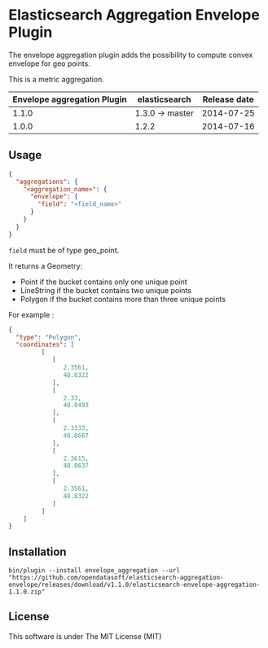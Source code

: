 Elasticsearch Aggregation Envelope Plugin
=========================================

The envelope aggregation plugin adds the possibility to compute convex envelope for geo points.

This is a metric aggregation.

|   Envelope aggregation Plugin  | elasticsearch     | Release date |
|--------------------------------|-------------------|:------------:|
| 1.1.0                          | 1.3.0 -> master   |  2014-07-25  |
| 1.0.0                          | 1.2.2             |  2014-07-16  |


Usage
-----

```json
{
  "aggregations": {
    "<aggregation_name>": {
      "envelope": {
        "field": "<field_name>"
      }
    }
  }
}
```

`field` must be of type geo_point.

It returns a Geometry:

- Point if the bucket contains only one unique point
- LineString if the bucket contains two unique points
- Polygon if the bucket contains more than three unique points

For example :

```json
{
  "type": "Polygon",
  "coordinates": [
         [
            [
               2.3561,
               48.8322
            ],
            [
               2.33,
               48.8493
            ],
            [
               2.3333,
               48.8667
            ],
            [
               2.3615,
               48.8637
            ],
            [
               2.3561,
               48.8322
            ]
         ]
    ]
}
```
Installation
------------

`bin/plugin --install envelope_aggregation --url "https://github.com/opendatasoft/elasticsearch-aggregation-envelope/releases/download/v1.1.0/elasticsearch-envelope-aggregation-1.1.0.zip"`

License
-------

This software is under The MIT License (MIT)
